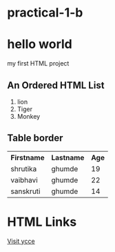 # practical-1-b
<html> 
<body> 
        <h1>hello world</h1> 
        <p>my first HTML project</p> 
<h2>An Ordered HTML List</h2> 
 
<ol> 
  <li>lion</li> 
  <li>Tiger</li> 
  <li>Monkey</li> 
</ol>  
</head> 
<body> 
<h2>Table border</h2> 
<table style="width:100%"> 
  <tr> 
    <th>Firstname</th> 
    <th>Lastname</th>  
    <th>Age</th> 
  </tr> 
  <tr> 
    <td>shrutika</td> 
    <td>ghumde</td> 
    <td>19</td> 
  </tr> 
  <tr> 
    <td>vaibhavi</td> 
    <td>ghumde</td> 
    <td>22</td> 
  </tr> 
  <tr> 
    <td>sanskruti</td> 
    <td>ghumde</td> 
    <td>14</td> 
  </tr> 
</table> 
<h1>HTML Links</h1> 
 
<p><a href="https://ycce.edu/">Visit ycce</a></p> 
    </body> 
</html> 
